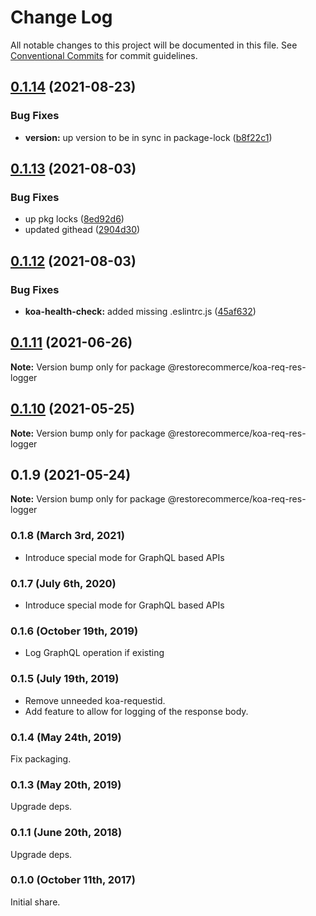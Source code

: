 # Change Log

All notable changes to this project will be documented in this file.
See [Conventional Commits](https://conventionalcommits.org) for commit guidelines.

## [0.1.14](https://github.com/restorecommerce/koa-req-res-logger/compare/@restorecommerce/koa-req-res-logger@0.1.13...@restorecommerce/koa-req-res-logger@0.1.14) (2021-08-23)


### Bug Fixes

* **version:** up version to be in sync in package-lock ([b8f22c1](https://github.com/restorecommerce/koa-req-res-logger/commit/b8f22c1268ee2af4beff7d88bda30f197896e3d2))





## [0.1.13](https://github.com/restorecommerce/koa-req-res-logger/compare/@restorecommerce/koa-req-res-logger@0.1.12...@restorecommerce/koa-req-res-logger@0.1.13) (2021-08-03)


### Bug Fixes

* up pkg locks ([8ed92d6](https://github.com/restorecommerce/koa-req-res-logger/commit/8ed92d613b9a095e4b5066056ac566e5dbcf1472))
* updated githead ([2904d30](https://github.com/restorecommerce/koa-req-res-logger/commit/2904d30e5773dc8a87c01a08ff6481f99d692354))





## [0.1.12](https://github.com/restorecommerce/koa-req-res-logger/compare/@restorecommerce/koa-req-res-logger@0.1.11...@restorecommerce/koa-req-res-logger@0.1.12) (2021-08-03)


### Bug Fixes

* **koa-health-check:** added missing .eslintrc.js ([45af632](https://github.com/restorecommerce/koa-req-res-logger/commit/45af632955d2dd448e7a27f4e8c4b971412cd004))





## [0.1.11](https://github.com/restorecommerce/koa-req-res-logger/compare/@restorecommerce/koa-req-res-logger@0.1.10...@restorecommerce/koa-req-res-logger@0.1.11) (2021-06-26)

**Note:** Version bump only for package @restorecommerce/koa-req-res-logger





## [0.1.10](https://github.com/restorecommerce/koa-req-res-logger/compare/@restorecommerce/koa-req-res-logger@0.1.9...@restorecommerce/koa-req-res-logger@0.1.10) (2021-05-25)

**Note:** Version bump only for package @restorecommerce/koa-req-res-logger





## 0.1.9 (2021-05-24)

**Note:** Version bump only for package @restorecommerce/koa-req-res-logger





### 0.1.8 (March 3rd, 2021)

- Introduce special mode for GraphQL based APIs

### 0.1.7 (July 6th, 2020)

- Introduce special mode for GraphQL based APIs

### 0.1.6 (October 19th, 2019)

- Log GraphQL operation if existing

### 0.1.5 (July 19th, 2019)

- Remove unneeded koa-requestid.
- Add feature to allow for logging of the response body.

### 0.1.4 (May 24th, 2019)

Fix packaging.

### 0.1.3 (May 20th, 2019)

Upgrade deps.

### 0.1.1 (June 20th, 2018)

Upgrade deps.

### 0.1.0 (October 11th, 2017)

Initial share.
